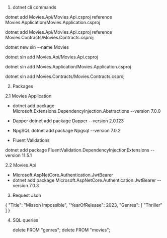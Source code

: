 1. dotnet cli commands

dotnet add Movies.Api/Movies.Api.csproj reference Movies.Application/Movies.Application.csproj

dotnet add Movies.Api/Movies.Api.csproj reference Movies.Contracts/Movies.Contracts.csproj

dotnet new sln --name Movies

dotnet sln add Movies.Api/Movies.Api.csproj

dotnet sln add Movies.Application/Movies.Application.csproj

dotnet sln add Movies.Contracts/Movies.Contracts.csproj

2. Packages

2.1 Movies Application

- dotnet add package Microsoft.Extensions.DependencyInjection.Abstractions --version 7.0.0

- Dapper 
 dotnet add package Dapper --version 2.0.123

 - NpgSQL
 dotnet add package Npgsql --version 7.0.2

 - Fluent Validations
 
 dotnet add package FluentValidation.DependencyInjectionExtensions --version 11.5.1

2.2 Movies.Api

- Microsoft.AspNetCore.Authentication.JwtBearer
- dotnet add package Microsoft.AspNetCore.Authentication.JwtBearer --version 7.0.3



3. Request Json

{
    "Title": "Misson Impossible",
    "YearOfRelease": 2023,
    "Genres": [
        "Thriller"
    ]
}

4. SQL queries

    delete FROM "genres";
    delete FROM "movies";